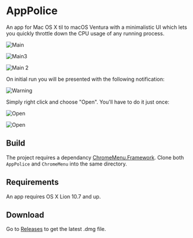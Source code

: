 AppPolice
=========

An app for Mac OS X til to macOS Ventura with a minimalistic UI which lets you quickly throttle down the CPU usage of any running  process.

![Main](https://cloud.githubusercontent.com/assets/1557716/12860549/fdffd054-cc65-11e5-8405-cc224ea4ab3b.png)

![Main3](https://github.com/AppPolice/AppPolice/assets/125807528/a4ee0233-d779-4815-99a1-df8c6696969a)

![Main 2](https://cloud.githubusercontent.com/assets/1557716/12860551/ffff72d8-cc65-11e5-9304-4f1341657b5a.png)

On initial run you will be presented with the following notification:

![Warning](https://cloud.githubusercontent.com/assets/1557716/12860557/118f5fcc-cc66-11e5-8822-dc85cbe7bbb9.png)

Simply right click and choose "Open". You'll have to do it just once:

![Open](https://cloud.githubusercontent.com/assets/1557716/12860558/11908a78-cc66-11e5-9998-b4bec11dbfeb.png)

![Open](https://cloud.githubusercontent.com/assets/1557716/12860559/1193fe42-cc66-11e5-9d4f-8b8af842ea72.png)

## Build

The project requires a dependancy [ChromeMenu.Framework](https://github.com/fuyu/ChromeMenu). Clone both ``AppPolice`` and ``ChromeMenu`` into the same directory.


## Requirements

An app requires OS X Lion 10.7 and up.


## Download

Go to [Releases](https://github.com/fuyu/AppPolice/releases) to get the latest .dmg file.
